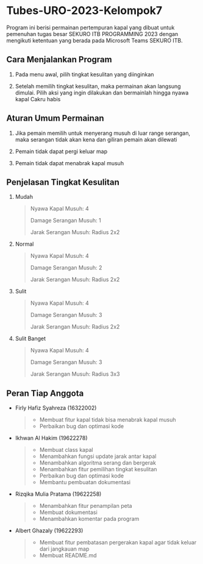 # Tubes-URO-2023-Kelompok7

Program ini berisi permainan pertempuran kapal yang dibuat untuk pemenuhan tugas besar SEKURO ITB PROGRAMMING 2023 dengan mengikuti ketentuan yang berada pada Microsoft Teams SEKURO ITB.

## Cara Menjalankan Program

1. Pada menu awal, pilih tingkat kesulitan yang diinginkan

2. Setelah memilih tingkat kesulitan, maka permainan akan langsung dimulai. Pilih aksi yang ingin dilakukan dan bermainlah hingga nyawa kapal Cakru habis

## Aturan Umum Permainan

1. Jika pemain memilih untuk menyerang musuh di luar range serangan, maka serangan tidak akan kena dan giliran pemain akan dilewati

2. Pemain tidak dapat pergi keluar map

3. Pemain tidak dapat menabrak kapal musuh

## Penjelasan Tingkat Kesulitan

1. Mudah
    >Nyawa Kapal Musuh: 4
    >
    >Damage Serangan Musuh: 1
    >
    >Jarak Serangan Musuh: Radius 2x2

2. Normal
    >Nyawa Kapal Musuh: 4
    >
    >Damage Serangan Musuh: 2
    >
    >Jarak Serangan Musuh: Radius 2x2

3. Sulit
    >Nyawa Kapal Musuh: 4
    >
    >Damage Serangan Musuh: 3
    >
    >Jarak Serangan Musuh: Radius 2x2

4. Sulit Banget
    >Nyawa Kapal Musuh: 4
    >
    >Damage Serangan Musuh: 3
    >
    >Jarak Serangan Musuh: Radius 3x3

## Peran Tiap Anggota

- Firly Hafiz Syahreza (16322002)
    >- Membuat fitur kapal tidak bisa menabrak kapal musuh
    >- Perbaikan bug dan optimasi kode

- Ikhwan Al Hakim (19622278)
    >- Membuat class kapal
    >- Menambahkan fungsi update jarak antar kapal
    >- Menambahkan algoritma serang dan bergerak
    >- Menambahkan fitur pemilihan tingkat kesulitan
    >- Perbaikan bug dan optimasi kode
    >- Membantu pembuatan dokumentasi

- Rizqika Mulia Pratama (19622258)
    >- Menambahkan fitur penampilan peta
    >- Membuat dokumentasi
    >- Menambahkan komentar pada program

- Albert Ghazaly (19622293)
    >- Membuat fitur pembatasan pergerakan kapal agar tidak keluar dari jangkauan map
    >- Membuat README.md